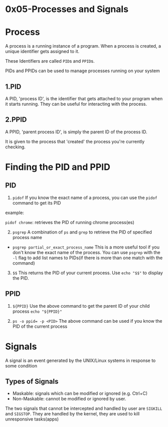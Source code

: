 # 0x05-Processes and Signals
# Process
A process is a running instance of a program. When a process is created, a unique identifier gets assigned to it.

These Identifiers are called `PID`s and `PPID`s.

PIDs and PPIDs can be used to manage processes running on your system

## 1.PID
A PID, 'process ID', is the identifier that gets attached to your program when it starts running. They can be useful for interacting with the process.

## 2.PPID
A PPID, 'parent process ID', is simply the parent ID of the process ID.

It is given to the process that 'created' the process you're currently checking.

# Finding the PID and PPID
## PID
1. `pidof`
If you know the exact name of a process, you can use the `pidof` command to get its PID

example: 

`pidof chrome`: retrieves the PID of running chrome process(es)

2. `psgrep`
A combination of `ps` and `grep` to retrieve the PID of specified process name

- `psgrep partial_or_exact_process_name`
This is a more useful tool if you don't know the exact name of the process.
You can use `psgrep` with the `-l` flag to add list names to PIDs(if there is more than one match with the command)

3. `$$`
This returns the PID of your current process. Use `echo "$$"` to display the PID.

## PPID
1. `${PPID}`
Use the above command to get the parent ID of your child process
`echo "${PPID}"`

2. `ps -o ppid= -p <PID>`
The above command can be used if you know the PID of the current process

# Signals
A signal is an event generated by the UNIX/Linux systems in response to some condition
## Types of Signals
- Maskable: signals which can be modified or ignored (e.g. Ctrl+C)
- Non-Maskable: cannot be modified or ignored by user.

The two signals that cannot be intercepted and handled by user are `SIGKILL` and `SIGSTOP`. They are handled by the kernel, they are used to kill unresponsive tasks(apps)